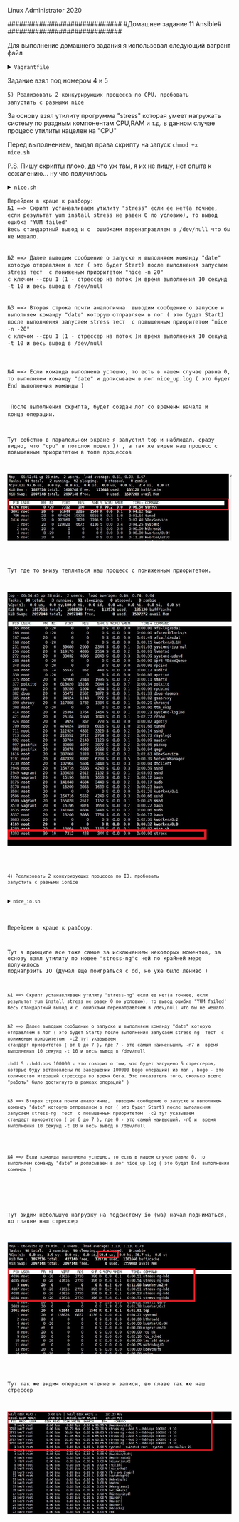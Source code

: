 
Linux Administrator 2020

   #############################
   #Домашнее задание 11 Ansible#
   #############################




Для выполнение домашнего задания я использовал следующий вагрант файл

<details>
<summary><code>Vagrantfile</code></summary>

```
# -*- mode: ruby -*-
# vi: set ft=ruby :
home = ENV['HOME']
ENV["LC_ALL"] = "en_US.UTF-8"

Vagrant.configure(2) do |config|
 config.vm.define "vm-1" do |subconfig|
 subconfig.vm.box = "centos/7"
 subconfig.vm.hostname="process
 subconfig.vm.network :private_network, ip: "192.168.50.11"
 subconfig.vm.provider "virtualbox" do |vb|
 vb.memory = "2024"
 vb.cpus = "1"
 end
 end
 config.vm.provision "ansible" do |ansible|
 ansible.compatibility_mode = "2.0"
 ansible.playbook = "playbook.yml"
end

     end

```

</details>


Задание взял под номером 4 и 5

<code>5) Реализовать 2 конкурирующих процесса по CPU. пробовать запустить с разными nice</code>


За основу взял утилиту прогрумма "stress" которая умеет нагружать систему по раздным компонентам CPU,RAM и т.д. в данном случае процесс утилиты нацелен на "CPU"

Перед выполнением, выдал права скрипту на запуск <code>chmod +x nice.sh</code>


P.S. Пишу скрипты плохо, да что уж там, я их не пишу, нет опыта к сожалению... ну что получилось


<details>
<summary><code>nice.sh</code></summary>

```
#!/bin/bash

echo 'Installing packages..'
yum install stress -y > /dev/null  2>&1 

if [ "$?" != 0 ]
then
    echo 'YUM failed!'
    exit -5;
fi



echo 'run nice 20'
date > nice_low.log && nohup nice -n 20 stress --cpu 1 -t 10  > /dev/null  2>&1 
if [ "$?" = 0 ]
then
 date  >> nice_low.log
fi


echo 'run nice -20'
date > nice_up.log && nohup nice -n -20 stress  --cpu 1 -t 10  > /dev/null  2>&1 
if [ "$?" = 0 ]
then
 date  >> nice_up.log
fi


```

</details>

```
Перейдем в краце к разбору: 
№1 ==> Скрипт устанавливаем утилиту "stress" если ее нет(а точнее, если результат yum install stress не равен 0 по условию), то вывод ошибка "YUM failed'
Весь стандартный вывод и с  ошибками перенаправляем в /dev/null что бы не мешало.


№2 ==> Далее выводим сообщение о запуске и выполняем команду "date" которую отправляем в лог ( это будет Start) после выполнения запусаем stress тест  с пониженым приоритетом "nice -n 20"
с ключом --cpu 1 (1 - стрессер на поток )и время выполнения 10 секунд -t 10 и весь вывод в /dev/null 


№3 ==> Вторая строка почти аналогична  выводим сообщение о запуске и выполняем команду "date" которую отправляем в лог ( это будет Start) после выполнения запусаем stress тест  с повышенным приоритетом "nice -n -20"
с ключом --cpu 1 (1 - стрессер на поток )и время выполнения 10 секунд -t 10 и весь вывод в /dev/null 



№4 ==> Если команда выполнена успешно, то есть в нашем случае равна 0, то выполняем команду "date" и дописываем в лог nice_up.log ( это будет End выполнения команды )


```
<code> После выполнения скрипта, будет создан лог со временм начала и конца операции.



Тут собстно в паралельном экране я запустил top и наблюдал, сразу видно, что "cpu" в потолок пошел )) , а так же виден наш процесс с повышенным приоритетом в топе процессов

<p align="center"><img src="https://raw.githubusercontent.com/Kostyuk-Ruslan/otus-linux/master/work10_Process/photo/cpu.JPG"></p>




Тут где то внизу теплиться наш процесс с пониженным приоритетом.

<p align="center"><img src="https://raw.githubusercontent.com/Kostyuk-Ruslan/otus-linux/master/work10_Process/photo/cpu2.JPG"></p>







<code>4) Реализовать 2 конкурирующих процесса по IO. пробовать запустить с разными ionice</code>



<details>
<summary><code>nice_io.sh</code></summary>

```
#!/bin/bash

echo 'Installing packages..'
yum install stress-ng -y > /dev/null  2>&1 

if [ "$?" != 0 ]
then
    echo 'YUM failed!'
    exit -5;
fi



echo 'run ionice 7'
date > nice_low.log &&  ionice -c2 -n7 stress-ng --hdd 5 --hdd-ops 100000 -t 10  > /dev/null  2>&1 
if [ "$?" = 0 ]
then
date  >> nice_low.log


fi


echo 'run ionice 7'
date > nice_up.log &&  ionice -c2 -n0 stress-ng --hdd 5 --hdd-ops 100000 -t 10  > /dev/null  2>&1 
 date  >> nice_up.log


```

</details>



Перейдем в краце к разбору: 

Тут в принципе все тоже самое за исключением некоторых моментов, за основу взял утилиту по новее "stress-ng"с ней по крайней мере получилось поднагрзить IO (Думал еще поиграться с dd, но уже было лениво )

```
№1 ==> Скрипт устанавливаем утилиту "stress-ng" если ее нет(а точнее, если результат yum install stress не равен 0 по условию), то вывод ошибка "YUM failed'
Весь стандартный вывод и с  ошибками перенаправляем в /dev/null что бы не мешало.


№2 ==> Далее выводим сообщение о запуске и выполняем команду "date" которую отправляем в лог ( это будет Start) после выполнения запусаем stress-ng  тест  с пониженым приоритетом  -c2 тут указываем
стандарт приоритетов ( от 0 до 7 ), где 7 - это самый наименьший, -n7 и  время выполнения 10 секунд -t 10 и весь вывод в /dev/null 

-hdd 5 --hdd-ops 100000 - это говорит о том, что будет запущено 5 стрессеров, которые буду остановлены по завершении 100000 bogo операций( из man , bogo - это количество итераций стрессора во время бега. Это показатель того, сколько всего "работы" было достигнуто в рамках операций" )


№3 ==> Вторая строка почти аналогична,  выводим сообщение о запуске и выполняем команду "date" которую отправляем в лог ( это будет Start) после выполнения запусаем stress-ng  тест  с повышенным приоритетом  -c2 тут указываем
стандарт приоритетов ( от 0 до 7 ), где 0 - это самый наивысший, -n0 и  время выполнения 10 секунд -t 10 и весь вывод в /dev/null 




№4 ==> Если команда выполнена успешно, то есть в нашем случае равна 0, то выполняем команду "date" и дописываем в лог nice_up.log ( это будет End выполнения команды )


```


</details>


Тут видим небольшую нагрузку на подсистему io (wa) начал подниматься, во главне наш стрессер

<p align="center"><img src="https://raw.githubusercontent.com/Kostyuk-Ruslan/otus-linux/master/work10_Process/photo/top.JPG"></p>


Тут так же видим операции чтение и записи, во главе так же наш стрессер

<p align="center"><img src="https://raw.githubusercontent.com/Kostyuk-Ruslan/otus-linux/master/work10_Process/photo/iotop.JPG"></p>



















